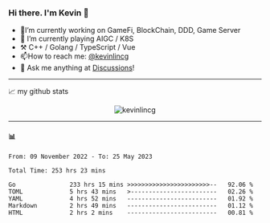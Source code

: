 ### Hi there. I'm Kevin 👋

- 🔭I’m currently working on GameFi, BlockChain, DDD, Game Server
- 🌱 I’m currently playing AIGC / K8S
-   :hammer_and_pick: C++ / Golang / TypeScript / Vue
- 📫How to reach me: [@kevinlincg](https://twitter.com/kevinlincg) 
-   :thought_balloon: Ask me anything at [Discussions](https://github.com/kevinlincg/kevinlincg/discussions/new)!

---

📈 my github stats

<p align="center"> <img src="https://github-readme-stats-ouuan.vercel.app/api?username=kevinlincg&theme=dark&show_icons=true&count_private=true" alt="kevinlincg" />

---

#### :bar_chart: 

<!--START_SECTION:waka-->

```text
From: 09 November 2022 - To: 25 May 2023

Total Time: 253 hrs 23 mins

Go               233 hrs 15 mins >>>>>>>>>>>>>>>>>>>>>>>--   92.06 %
TOML             5 hrs 43 mins   >------------------------   02.26 %
YAML             4 hrs 52 mins   -------------------------   01.92 %
Markdown         2 hrs 49 mins   -------------------------   01.12 %
HTML             2 hrs 2 mins    -------------------------   00.81 %
```

<!--END_SECTION:waka-->
